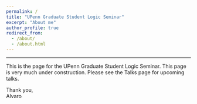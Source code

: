 ```yaml
---
permalink: /
title: "UPenn Graduate Student Logic Seminar"
excerpt: "About me"
author_profile: true
redirect_from: 
  - /about/
  - /about.html
---
```




------
This is the page for the UPenn Graduate Student Logic Seminar. This page is very much under construction. Please see the Talks page for upcoming talks.



Thank you,  
Alvaro
